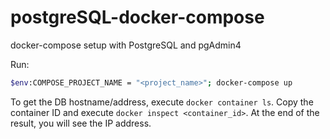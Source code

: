 # postgreSQL-docker-compose

docker-compose setup with PostgreSQL and pgAdmin4

Run:

```bash
$env:COMPOSE_PROJECT_NAME = "<project_name>"; docker-compose up
```

To get the DB hostname/address, execute ``docker container ls``. Copy the container ID and execute ``docker inspect <container_id>``. At the end of the result, you will see the IP address.

